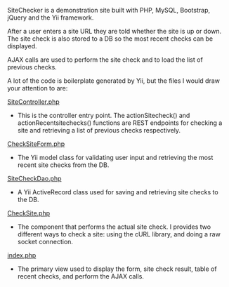 SiteChecker is a demonstration site built with PHP, MySQL, Bootstrap, jQuery and the Yii framework.

After a user enters a site URL they are told whether the site is up or down. The site check is also stored to a DB so the most recent checks can be displayed.

AJAX calls are used to perform the site check and to load the list of previous checks.

A lot of the code is boilerplate generated by Yii, but the files I would draw your attention to are:

[SiteController.php](https://github.com/dmcclure/site-checker/blob/master/protected/controllers/SiteController.php)
- This is the controller entry point. The actionSitecheck() and actionRecentsitechecks() functions are REST endpoints for checking a site and retrieving a list of previous checks respectively.

[CheckSiteForm.php](https://github.com/dmcclure/site-checker/blob/master/protected/models/CheckSiteForm.php)
- The Yii model class for validating user input and retrieving the most recent site checks from the DB.

[SiteCheckDao.php](https://github.com/dmcclure/site-checker/blob/master/protected/models/SiteCheckDao.php)
- A Yii ActiveRecord class used for saving and retrieving site checks to the DB.

[CheckSite.php](https://github.com/dmcclure/site-checker/blob/master/protected/components/CheckSite.php)
- The component that performs the actual site check. I provides two different ways to check a site: using the cURL library, and doing a raw socket connection.

[index.php](https://github.com/dmcclure/site-checker/blob/master/protected/views/site/index.php)
- The primary view used to display the form, site check result, table of recent checks, and perform the AJAX calls.